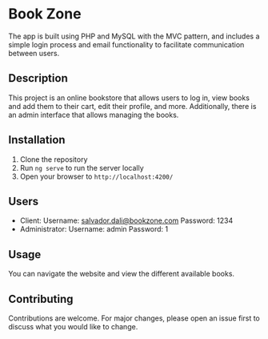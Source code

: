 # Book Zone

The app is built using PHP and MySQL with the MVC pattern, and includes a simple login process and email functionality to facilitate communication between users.

## Description

This project is an online bookstore that allows users to log in, view books and add them to their cart, edit their profile, and more. Additionally, there is an admin interface that allows managing the books.

## Installation

1. Clone the repository
2. Run `ng serve` to run the server locally
3. Open your browser to `http://localhost:4200/`

## Users

- Client: 
    Username: salvador.dali@bookzone.com
    Password: 1234
- Administrator: 
    Username: admin
    Password: 1

## Usage

You can navigate the website and view the different available books.

## Contributing

Contributions are welcome. For major changes, please open an issue first to discuss what you would like to change.
